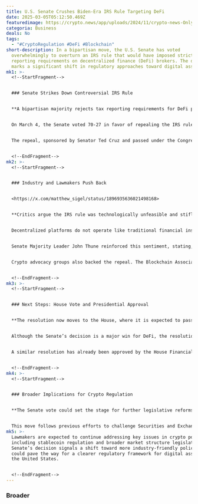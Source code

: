 ```yaml
---
title: U.S. Senate Crushes Biden-Era IRS Rule Targeting DeFi
date: 2025-03-05T05:12:50.469Z
featuredimage: https://crypto.news/app/uploads/2024/11/crypto-news-Only-Solana-could-handle-a-meme-coin-supercycle-option03-1380x820.webp
categoria: Business
deals: No
tags:
  - "#CryptoRegulation #DeFi #Blockchain"
short-description: In a bipartisan move, the U.S. Senate has voted
  overwhelmingly to overturn an IRS rule that would have imposed strict
  reporting requirements on decentralized finance (DeFi) brokers. The decision
  marks a significant shift in regulatory approaches toward digital assets.
mk1: >-
  <!--StartFragment-->


  ### Senate Strikes Down Controversial IRS Rule


  **A bipartisan majority rejects tax reporting requirements for DeFi platforms.**


  On March 4, the Senate voted 70-27 in favor of repealing the IRS rule that sought to expand the definition of “brokers” to include decentralized finance platforms. Introduced in December, the rule would have required DeFi platforms to report user data for tax compliance, a measure critics deemed unworkable.


  The repeal, sponsored by Senator Ted Cruz and passed under the Congressional Review Act, highlighted bipartisan opposition to what many viewed as a burdensome regulatory measure. Business Insider reports that lawmakers from both parties recognized the impracticality of enforcing traditional financial regulations on decentralized platforms.


  <!--EndFragment-->
mk2: >-
  <!--StartFragment-->


  ### Industry and Lawmakers Push Back


  <https://x.com/matthew_sigel/status/1896935636021498168>


  **Critics argue the IRS rule was technologically unfeasible and stifled innovation.**


  Decentralized platforms do not operate like traditional financial institutions, making compliance with the IRS reporting rule highly impractical. Coin Center, a digital asset policy group, labeled the measure “technologically unfeasible.”


  Senate Majority Leader John Thune reinforced this sentiment, stating, “The Biden administration did everything it could to stifle financial innovation in the United States. The Senate is working to undo these burdensome regulations one at a time to restore financial freedom for the American people.”


  Crypto advocacy groups also backed the repeal. The Blockchain Association, representing major crypto firms like Coinbase, Kraken, and Uniswap Labs, argued that the regulation would have placed unnecessary restrictions on DeFi growth. Similarly, the DeFi Education Fund hailed the Senate’s decision as a historic milestone in digital asset regulation.


  <!--EndFragment-->
mk3: >-
  <!--StartFragment-->


  ### Next Steps: House Vote and Presidential Approval


  **The resolution now moves to the House, where it is expected to pass.**


  Although the Senate’s decision is a major win for DeFi, the resolution must still clear the House of Representatives before reaching President Donald Trump’s desk for final approval. If signed into law, not only will the IRS be blocked from enforcing the rule, but it will also be prohibited from introducing similar policies in the future.


  A similar resolution has already been approved by the House Financial Services Committee, signaling strong congressional support for the repeal. According to White House statements, President Trump is expected to sign the bill into law as soon as it reaches his desk.


  <!--EndFragment-->
mk4: >-
  <!--StartFragment-->


  ### Broader Implications for Crypto Regulation


  **The Senate vote could set the stage for further legislative reforms in the crypto industry.**


  This move follows previous efforts to challenge Securities and Exchange Commission (SEC) accounting standards for digital assets and represents a growing bipartisan consensus on crypto-related regulations.
mk5: >-
  Lawmakers are expected to continue addressing key issues in crypto policy,
  including stablecoin regulation and broader market structure legislation. The
  Senate’s decision signals a shift toward more industry-friendly policies and
  could pave the way for a clearer regulatory framework for digital assets in
  the United States.


  <!--EndFragment-->
---
```

### Broader
